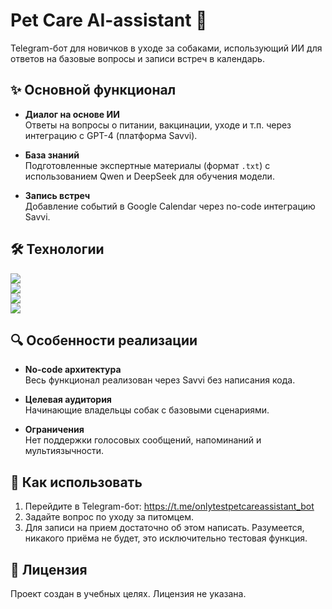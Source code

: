 # Pet Care AI-assistant 🐾

Telegram-бот для новичков в уходе за собаками, использующий ИИ для ответов на базовые вопросы и записи встреч в календарь.

## ✨ Основной функционал

- **Диалог на основе ИИ**  
  Ответы на вопросы о питании, вакцинации, уходе и т.п. через интеграцию с GPT-4 (платформа Savvi).
  
- **База знаний**  
  Подготовленные экспертные материалы (формат `.txt`) с использованием Qwen и DeepSeek для обучения модели.

- **Запись встреч**  
  Добавление событий в Google Calendar через no-code интеграцию Savvi.

## 🛠️ Технологии

![](https://img.shields.io/badge/Platform-Telegram-2CA5E0)  
![](https://img.shields.io/badge/Backend-Savvi_(no--code)-FF6B6B)  
![](https://img.shields.io/badge/LLM-GPT--4-4BC51D)  
![](https://img.shields.io/badge/Tools-Google_Calendar-4285F4)

## 🔍 Особенности реализации

- **No-code архитектура**  
  Весь функционал реализован через Savvi без написания кода.
  
- **Целевая аудитория**  
  Начинающие владельцы собак с базовыми сценариями.

- **Ограничения**  
  Нет поддержки голосовых сообщений, напоминаний и мультиязычности.

## 🚀 Как использовать

1. Перейдите в Telegram-бот: https://t.me/onlytestpetcareassistant_bot
2. Задайте вопрос по уходу за питомцем.
3. Для записи на прием достаточно об этом написать. Разумеется, никакого приёма не будет, это исключительно тестовая функция.

## 📄 Лицензия

Проект создан в учебных целях. Лицензия не указана.
